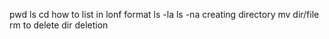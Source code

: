 pwd
ls
cd
how to list in lonf format
ls -la
ls -na
creating directory
mv dir/file
rm to delete
dir deletion

